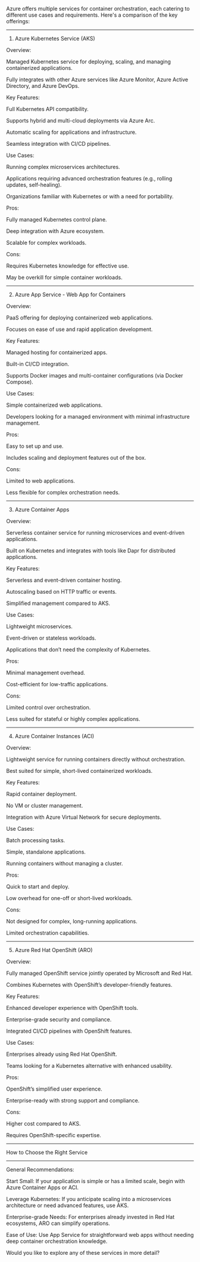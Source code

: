Azure offers multiple services for container orchestration, each catering to different use cases and requirements. Here's a comparison of the key offerings:


---

1. Azure Kubernetes Service (AKS)

Overview:

Managed Kubernetes service for deploying, scaling, and managing containerized applications.

Fully integrates with other Azure services like Azure Monitor, Azure Active Directory, and Azure DevOps.


Key Features:

Full Kubernetes API compatibility.

Supports hybrid and multi-cloud deployments via Azure Arc.

Automatic scaling for applications and infrastructure.

Seamless integration with CI/CD pipelines.


Use Cases:

Running complex microservices architectures.

Applications requiring advanced orchestration features (e.g., rolling updates, self-healing).

Organizations familiar with Kubernetes or with a need for portability.


Pros:

Fully managed Kubernetes control plane.

Deep integration with Azure ecosystem.

Scalable for complex workloads.


Cons:

Requires Kubernetes knowledge for effective use.

May be overkill for simple container workloads.



---

2. Azure App Service - Web App for Containers

Overview:

PaaS offering for deploying containerized web applications.

Focuses on ease of use and rapid application development.


Key Features:

Managed hosting for containerized apps.

Built-in CI/CD integration.

Supports Docker images and multi-container configurations (via Docker Compose).


Use Cases:

Simple containerized web applications.

Developers looking for a managed environment with minimal infrastructure management.


Pros:

Easy to set up and use.

Includes scaling and deployment features out of the box.


Cons:

Limited to web applications.

Less flexible for complex orchestration needs.



---

3. Azure Container Apps

Overview:

Serverless container service for running microservices and event-driven applications.

Built on Kubernetes and integrates with tools like Dapr for distributed applications.


Key Features:

Serverless and event-driven container hosting.

Autoscaling based on HTTP traffic or events.

Simplified management compared to AKS.


Use Cases:

Lightweight microservices.

Event-driven or stateless workloads.

Applications that don’t need the complexity of Kubernetes.


Pros:

Minimal management overhead.

Cost-efficient for low-traffic applications.


Cons:

Limited control over orchestration.

Less suited for stateful or highly complex applications.



---

4. Azure Container Instances (ACI)

Overview:

Lightweight service for running containers directly without orchestration.

Best suited for simple, short-lived containerized workloads.


Key Features:

Rapid container deployment.

No VM or cluster management.

Integration with Azure Virtual Network for secure deployments.


Use Cases:

Batch processing tasks.

Simple, standalone applications.

Running containers without managing a cluster.


Pros:

Quick to start and deploy.

Low overhead for one-off or short-lived workloads.


Cons:

Not designed for complex, long-running applications.

Limited orchestration capabilities.



---

5. Azure Red Hat OpenShift (ARO)

Overview:

Fully managed OpenShift service jointly operated by Microsoft and Red Hat.

Combines Kubernetes with OpenShift’s developer-friendly features.


Key Features:

Enhanced developer experience with OpenShift tools.

Enterprise-grade security and compliance.

Integrated CI/CD pipelines with OpenShift features.


Use Cases:

Enterprises already using Red Hat OpenShift.

Teams looking for a Kubernetes alternative with enhanced usability.


Pros:

OpenShift’s simplified user experience.

Enterprise-ready with strong support and compliance.


Cons:

Higher cost compared to AKS.

Requires OpenShift-specific expertise.



---

How to Choose the Right Service


---

General Recommendations:

Start Small: If your application is simple or has a limited scale, begin with Azure Container Apps or ACI.

Leverage Kubernetes: If you anticipate scaling into a microservices architecture or need advanced features, use AKS.

Enterprise-grade Needs: For enterprises already invested in Red Hat ecosystems, ARO can simplify operations.

Ease of Use: Use App Service for straightforward web apps without needing deep container orchestration knowledge.


Would you like to explore any of these services in more detail?

